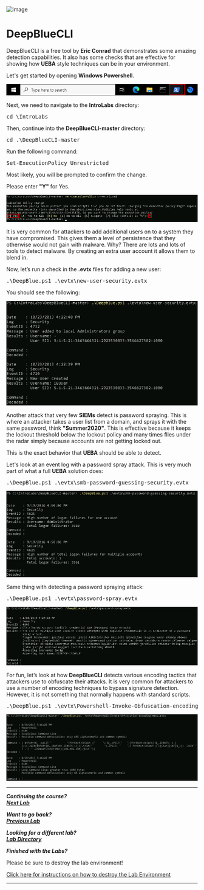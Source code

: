 ![image](https://github.com/user-attachments/assets/068fae26-6e8f-402f-ad69-63a4e6a1f59e)

# DeepBlueCLI

DeepBlueCLI is a free tool by **Eric Conrad** that demonstrates some amazing detection capabilities.  It also has some checks that are effective for showing how **UEBA** style techniques can be in your environment. 

Let's get started by opening **Windows Powershell**.

![](attachments/OpeningPowershell.png)

Next, we need to navigate to the **IntroLabs** directory:

<pre>cd \IntroLabs</pre>

Then, continue into the **DeepBlueCLI-master** directory:

<pre>cd .\DeepBlueCLI-master</pre>

Run the following command:

<pre>Set-ExecutionPolicy Unrestricted</pre>

Most likely, you will be prompted to confirm the change.

Please enter **"Y"** for Yes.

![](attachments/deepblue_setexecutionpolicy.png)

It is very common for attackers to add additional users on to a system they have compromised.  This gives them a level of persistence that they otherwise would not gain with malware.  Why?  There are lots and lots of tools to detect malware.  By creating an extra user account it allows them to blend in.  

Now, let’s run a check in the **.evtx** files for adding a new user:

<pre>.\DeepBlue.ps1 .\evtx\new-user-security.evtx</pre>

You should see the following:

![](attachments/deepblue_newusersecurity.png)

Another attack that very few **SIEMs** detect is password spraying.  This is where an attacker takes a user list from a domain, and sprays it with the same password, think **"Summer2020"**.  This is effective because it keeps the lockout threshold below the lockout policy and many times flies under the radar simply because accounts are not getting locked out. 

This is the exact behavior that **UEBA** should be able to detect.

Let's look at an event log with a password spray attack.  This is very much part of what a full **UEBA** solution does:

<pre>.\DeepBlue.ps1 .\evtx\smb-password-guessing-security.evtx</pre>

![](attachments/deepblue_passwordguessing.png)

Same thing with detecting a password spraying attack:

<pre>.\DeepBlue.ps1 .\evtx\password-spray.evtx</pre>

![](attachments/deepblue_passwordspray.png)

For fun, let’s look at how **DeepBlueCLI** detects various encoding tactics that attackers use to obfuscate their attacks.  It is very common for attackers to use a number of encoding techniques to bypass signature detection.  However, it is not something that normally happens with standard scripts.

<pre>.\DeepBlue.ps1 .\evtx\Powershell-Invoke-Obfuscation-encoding-menu.evtx</pre>

![](attachments/deepblue_powershell-invokeobfuscation.png)

***                                                                 
<b><i>Continuing the course? </br>[Next Lab](/IntroClassFiles/Tools/IntroClass/nessusIntroClass/Nessus.md)</i></b>

<b><i>Want to go back? </br>[Previous Lab](/IntroClassFiles/Tools/IntroClass/bluespawnIntroClass/Bluespawn.md)</i></b>

<b><i>Looking for a different lab? </br>[Lab Directory](/IntroClassFiles/navigation.md)</i></b>

***Finished with the Labs?***

Please be sure to destroy the lab environment!

[Click here for instructions on how to destroy the Lab Environment](/IntroClassFiles/Tools/IntroClass/LabDestruction/labdestruction.md)

---





